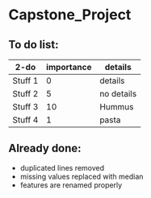 # Capstone_Project

## To do list:
| 2-do | importance | details |
| -------- | -------- | -------- |
| Stuff 1   |  0   | details   |
| Stuff 2   |  5   | no details   |
| Stuff 3   |  10   |  Hummus  |
| Stuff 4   |  1   |  pasta  |


## Already done:
+ duplicated lines removed
+ missing values replaced with median 
+ features are renamed properly


